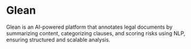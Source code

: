 # Glean
Glean is an AI-powered platform that annotates legal documents by summarizing content, categorizing clauses, and scoring risks using NLP, ensuring structured and scalable analysis.
